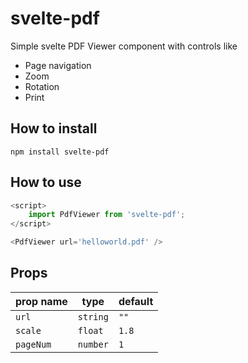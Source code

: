 
# svelte-pdf

Simple svelte PDF Viewer component with controls like

-   Page navigation
-   Zoom
-	Rotation
-	Print

## How to install

```
npm install svelte-pdf
```

## How to use

```js
<script>
	import PdfViewer from 'svelte-pdf';
</script>

<PdfViewer url='helloworld.pdf' />

```

## Props

prop name            | type                   | default
---------------------|------------------------|-------------------------
`url`              | `string`                 | `""`
`scale`            | `float`                  | `1.8`
`pageNum`          | `number`                 | `1`
